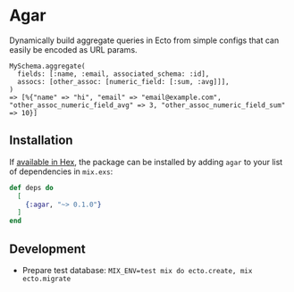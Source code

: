 # Agar

Dynamically build aggregate queries in Ecto from simple configs that can easily be encoded as URL params.

```
MySchema.aggregate(
  fields: [:name, :email, associated_schema: :id],
  assocs: [other_assoc: [numeric_field: [:sum, :avg]]],
)
=> [%{"name" => "hi", "email" => "email@example.com", "other_assoc_numeric_field_avg" => 3, "other_assoc_numeric_field_sum" => 10}]
```

## Installation

If [available in Hex](https://hex.pm/docs/publish), the package can be installed
by adding `agar` to your list of dependencies in `mix.exs`:

```elixir
def deps do
  [
    {:agar, "~> 0.1.0"}
  ]
end
```

## Development

* Prepare test database: `MIX_ENV=test mix do ecto.create, mix ecto.migrate`
